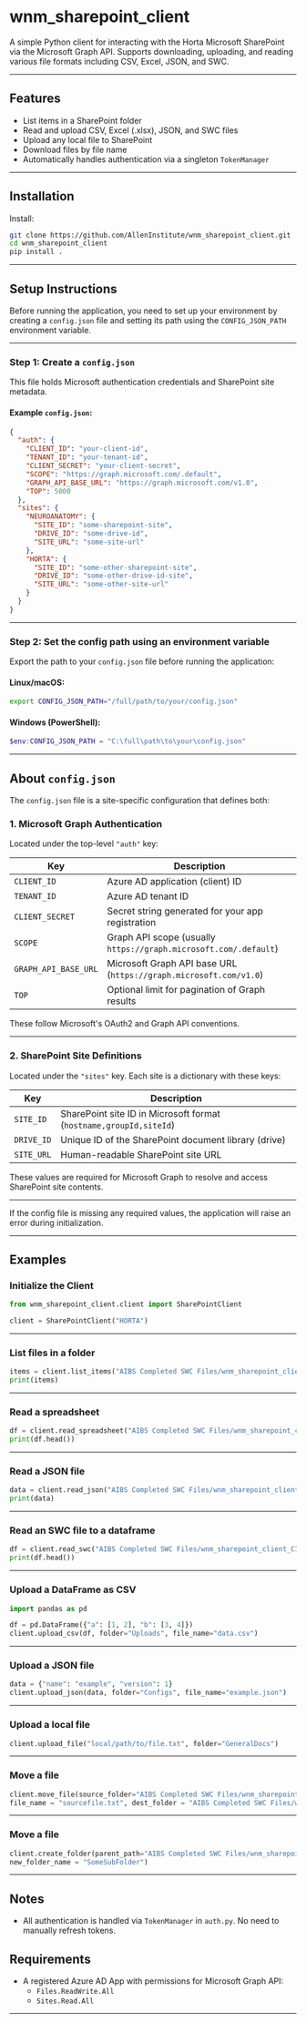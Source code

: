 # wnm_sharepoint_client

A simple Python client for interacting with the Horta Microsoft SharePoint via the Microsoft Graph API. Supports downloading, uploading, and reading various file formats including CSV, Excel, JSON, and SWC.

---

## Features

-  List items in a SharePoint folder  
-  Read and upload CSV, Excel (.xlsx), JSON, and SWC files  
-  Upload any local file to SharePoint  
-  Download files by file name  
-  Automatically handles authentication via a singleton `TokenManager`  

---

## Installation

Install:

```bash
git clone https://github.com/AllenInstitute/wnm_sharepoint_client.git  
cd wnm_sharepoint_client    
pip install .  
```

---
## Setup Instructions

Before running the application, you need to set up your environment by creating a `config.json` file and setting its path using the `CONFIG_JSON_PATH` environment variable.

---

### Step 1: Create a `config.json`

This file holds Microsoft authentication credentials and SharePoint site metadata.

#### Example `config.json`:

```json
{
  "auth": {
    "CLIENT_ID": "your-client-id",
    "TENANT_ID": "your-tenant-id",
    "CLIENT_SECRET": "your-client-secret",
    "SCOPE": "https://graph.microsoft.com/.default",
    "GRAPH_API_BASE_URL": "https://graph.microsoft.com/v1.0",
    "TOP": 5000
  },
  "sites": {
    "NEUROANATOMY": {
      "SITE_ID": "some-sharepoint-site",
      "DRIVE_ID": "some-drive-id",
      "SITE_URL": "some-site-url"
    },
    "HORTA": {
      "SITE_ID": "some-other-sharepoint-site",
      "DRIVE_ID": "some-other-drive-id-site",
      "SITE_URL": "some-other-site-url"
    }
  }
}
```

---

### Step 2: Set the config path using an environment variable

Export the path to your `config.json` file before running the application:

#### Linux/macOS:
```bash
export CONFIG_JSON_PATH="/full/path/to/your/config.json"
```

#### Windows (PowerShell):
```powershell
$env:CONFIG_JSON_PATH = "C:\full\path\to\your\config.json"
```

---

## About `config.json`

The `config.json` file is a site-specific configuration that defines both:

### 1. Microsoft Graph Authentication

Located under the top-level `"auth"` key:

| Key                 | Description                                                                 |
|----------------------|-----------------------------------------------------------------------------|
| `CLIENT_ID`          | Azure AD application (client) ID                                            |
| `TENANT_ID`          | Azure AD tenant ID                                                          |
| `CLIENT_SECRET`      | Secret string generated for your app registration                           |
| `SCOPE`              | Graph API scope (usually `https://graph.microsoft.com/.default`)            |
| `GRAPH_API_BASE_URL` | Microsoft Graph API base URL (`https://graph.microsoft.com/v1.0`)           |
| `TOP`                | Optional limit for pagination of Graph results                              |

These follow Microsoft's OAuth2 and Graph API conventions.

---

### 2. SharePoint Site Definitions

Located under the `"sites"` key. Each site is a dictionary with these keys:

| Key         | Description                                                                    |
|--------------|--------------------------------------------------------------------------------|
| `SITE_ID`     | SharePoint site ID in Microsoft format (`hostname,groupId,siteId`)           |
| `DRIVE_ID`    | Unique ID of the SharePoint document library (drive)                         |
| `SITE_URL`    | Human-readable SharePoint site URL                                           |

These values are required for Microsoft Graph to resolve and access SharePoint site contents.

---

If the config file is missing any required values, the application will raise an error during initialization.

---

## Examples

### Initialize the Client

```python
from wnm_sharepoint_client.client import SharePointClient

client = SharePointClient("HORTA")
```

---


### List files in a folder

```python
items = client.list_items("AIBS Completed SWC Files/wnm_sharepoint_client_CICD")
print(items)
```

---

### Read a spreadsheet

```python
df = client.read_spreadsheet("AIBS Completed SWC Files/wnm_sharepoint_client_CICD", "example.xlsx")
print(df.head())
```

---

### Read a JSON file

```python
data = client.read_json("AIBS Completed SWC Files/wnm_sharepoint_client_CICD", "settings.json")
print(data)
```

---

### Read an SWC file to a dataframe

```python
df = client.read_swc("AIBS Completed SWC Files/wnm_sharepoint_client_CICD", "cell_001.swc")
print(df.head())
```

---

### Upload a DataFrame as CSV

```python
import pandas as pd

df = pd.DataFrame({"a": [1, 2], "b": [3, 4]})
client.upload_csv(df, folder="Uploads", file_name="data.csv")
```

---

### Upload a JSON file

```python
data = {"name": "example", "version": 1}
client.upload_json(data, folder="Configs", file_name="example.json")
```

---

### Upload a local file

```python
client.upload_file("local/path/to/file.txt", folder="GeneralDocs")
```

---

### Move a file 

```python
client.move_file(source_folder="AIBS Completed SWC Files/wnm_sharepoint_client_CICD",
file_name = "sourcefile.txt", dest_folder = "AIBS Completed SWC Files/wnm_sharepoint_client_CICD", new_file_name = "movedfile.txt")
```

---

### Move a file 

```python
client.create_folder(parent_path="AIBS Completed SWC Files/wnm_sharepoint_client_CICD",
new_folder_name = "SomeSubFolder")
``````
---

##  Notes

- All authentication is handled via `TokenManager` in `auth.py`. No need to manually refresh tokens.


## Requirements

- A registered Azure AD App with permissions for Microsoft Graph API:
  - `Files.ReadWrite.All`
  - `Sites.Read.All`

---